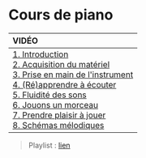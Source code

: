 # Cours de piano

|VIDÉO|
|:--|
|[1. Introduction](https://www.youtube.com/watch?v=f_gEWxusGE8)<br>[2. Acquisition du matériel](https://www.youtube.com/watch?v=HOeuSei3co4)<br>[3. Prise en main de l'instrument](https://www.youtube.com/watch?v=mq-qg1SZwl4)<br>[4. (Ré)apprendre à écouter](https://www.youtube.com/watch?v=snLeltS-Gn4)<br>[5. Fluidité des sons](https://www.youtube.com/watch?v=xoe2PKA0upI)<br>[6. Jouons un morceau](https://www.youtube.com/watch?v=odDQ2Q4LOtM)<br>[7. Prendre plaisir à jouer](https://www.youtube.com/watch?v=yqCgo8S8Uho)<br>[8. Schémas mélodiques](https://www.youtube.com/watch?v=43KGGo2xPrs)|

> Playlist : [lien](https://www.youtube.com/playlist?list=PLrSOXFDHBtfGVnQHe3Zqo9AUr0kXCmvtk)
